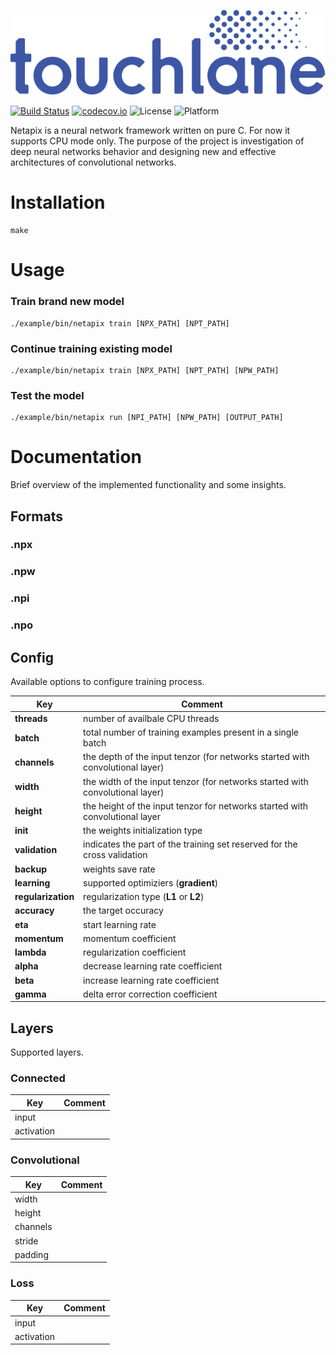 ![LOGO](https://github.com/touchlane/Netapix/blob/master/assets/logo.svg)

[![Build Status](https://travis-ci.org/touchlane/Netapix.svg?branch=master)](https://travis-ci.org/touchlane/Netapix)
[![codecov.io](https://codecov.io/gh/touchlane/Netapix/branch/master/graph/badge.svg)](https://codecov.io/gh/codecov/Netapix/branch/master)
![License](https://img.shields.io/badge/license-MIT-blue.svg)
![Platform](https://img.shields.io/badge/platform-MacOS-lightgrey.svg)

Netapix is a neural network framework written on pure C. For now it supports CPU mode only. The purpose of the project is investigation of  deep neural networks behavior and designing new and effective architectures of convolutional networks.

# Installation
```
make
```

# Usage

### Train brand new model
```
./example/bin/netapix train [NPX_PATH] [NPT_PATH]  
```

### Continue training existing model
```
./example/bin/netapix train [NPX_PATH] [NPT_PATH] [NPW_PATH]  
```

### Test the model
```
./example/bin/netapix run [NPI_PATH] [NPW_PATH] [OUTPUT_PATH]  
```

# Documentation
Brief overview of the implemented functionality and some insights.

## Formats

### .npx

### .npw

### .npi

### .npo

## Config
Available options to configure training process.

| Key |  Comment |
| ------------- | ------------- |
|**threads** | number of availbale CPU threads |
|**batch** | total number of training examples present in a single batch  |
|**channels** | the depth of the input tenzor (for networks started with convolutional layer) |
|**width** | the width of the input tenzor (for networks started with convolutional layer) | 
|**height** | the height of the input tenzor for networks started with convolutional layer | 
|**init** | the weights initialization type |
|**validation** | indicates the part of the training set reserved for the cross validation |
|**backup** | weights save rate |
|**learning** | supported optimiziers (**gradient**) |
|**regularization** |regularization type (**L1** or **L2**)|
|**accuracy** | the target occuracy |
|**eta** | start learning rate |
|**momentum** | momentum coefficient|
|**lambda** | regularization coefficient |
|**alpha** | decrease learning rate coefficient|
|**beta** |  increase learning rate coefficient |
|**gamma** | delta error correction coefficient |

## Layers
Supported layers.

### Connected
| Key |  Comment |
| ------------- | ------------- |
| input |  |
| activation |  |

### Convolutional
| Key |  Comment |
| ------------- | ------------- |
| width |  |
| height |  |
| channels |  |
| stride |  |
| padding |  |

### Loss
| Key |  Comment |
| ------------- | ------------- |
| input |  |
| activation |  |
